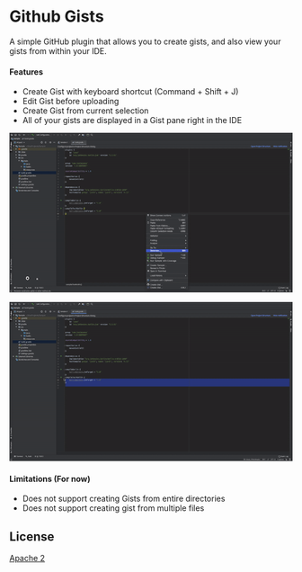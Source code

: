 # Github Gists

A simple GitHub plugin that allows you to create gists, and also view your gists from within your IDE.

#### Features
 - Create Gist with keyboard shortcut (Command + Shift + J)
 - Edit Gist before uploading
 - Create Gist from current selection
 - All of your gists are displayed in a Gist pane right in the IDE

![](screenshots/demo.gif)

![](screenshots/demo2.gif)

#### Limitations (For now)
 - Does not support creating Gists from entire directories
 - Does not support creating gist from multiple files

## License

[Apache 2](https://github.com/JosiasSena/GitHubGists/blob/master/LICENSE)